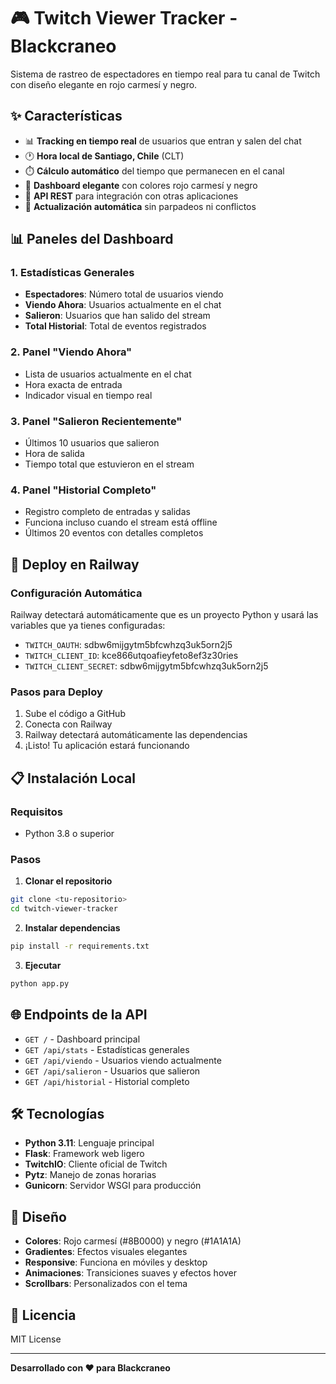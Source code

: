 # 🎮 Twitch Viewer Tracker - Blackcraneo

Sistema de rastreo de espectadores en tiempo real para tu canal de Twitch con diseño elegante en rojo carmesí y negro.

## ✨ Características

- 📊 **Tracking en tiempo real** de usuarios que entran y salen del chat
- 🕐 **Hora local de Santiago, Chile** (CLT)
- ⏱️ **Cálculo automático** del tiempo que permanecen en el canal
- 🎨 **Dashboard elegante** con colores rojo carmesí y negro
- 📱 **API REST** para integración con otras aplicaciones
- 🔄 **Actualización automática** sin parpadeos ni conflictos

## 📊 Paneles del Dashboard

### **1. Estadísticas Generales**
- **Espectadores**: Número total de usuarios viendo
- **Viendo Ahora**: Usuarios actualmente en el chat
- **Salieron**: Usuarios que han salido del stream
- **Total Historial**: Total de eventos registrados

### **2. Panel "Viendo Ahora"**
- Lista de usuarios actualmente en el chat
- Hora exacta de entrada
- Indicador visual en tiempo real

### **3. Panel "Salieron Recientemente"**
- Últimos 10 usuarios que salieron
- Hora de salida
- Tiempo total que estuvieron en el stream

### **4. Panel "Historial Completo"**
- Registro completo de entradas y salidas
- Funciona incluso cuando el stream está offline
- Últimos 20 eventos con detalles completos

## 🚀 Deploy en Railway

### **Configuración Automática**
Railway detectará automáticamente que es un proyecto Python y usará las variables que ya tienes configuradas:

- `TWITCH_OAUTH`: sdbw6mijgytm5bfcwhzq3uk5orn2j5
- `TWITCH_CLIENT_ID`: kce866utqoafieyfeto8ef3z30ries
- `TWITCH_CLIENT_SECRET`: sdbw6mijgytm5bfcwhzq3uk5orn2j5

### **Pasos para Deploy**
1. Sube el código a GitHub
2. Conecta con Railway
3. Railway detectará automáticamente las dependencias
4. ¡Listo! Tu aplicación estará funcionando

## 📋 Instalación Local

### **Requisitos**
- Python 3.8 o superior

### **Pasos**
1. **Clonar el repositorio**
```bash
git clone <tu-repositorio>
cd twitch-viewer-tracker
```

2. **Instalar dependencias**
```bash
pip install -r requirements.txt
```

3. **Ejecutar**
```bash
python app.py
```

## 🌐 Endpoints de la API

- `GET /` - Dashboard principal
- `GET /api/stats` - Estadísticas generales
- `GET /api/viendo` - Usuarios viendo actualmente
- `GET /api/salieron` - Usuarios que salieron
- `GET /api/historial` - Historial completo

## 🛠️ Tecnologías

- **Python 3.11**: Lenguaje principal
- **Flask**: Framework web ligero
- **TwitchIO**: Cliente oficial de Twitch
- **Pytz**: Manejo de zonas horarias
- **Gunicorn**: Servidor WSGI para producción

## 🎨 Diseño

- **Colores**: Rojo carmesí (#8B0000) y negro (#1A1A1A)
- **Gradientes**: Efectos visuales elegantes
- **Responsive**: Funciona en móviles y desktop
- **Animaciones**: Transiciones suaves y efectos hover
- **Scrollbars**: Personalizados con el tema

## 📝 Licencia

MIT License

---

**Desarrollado con ❤️ para Blackcraneo**

